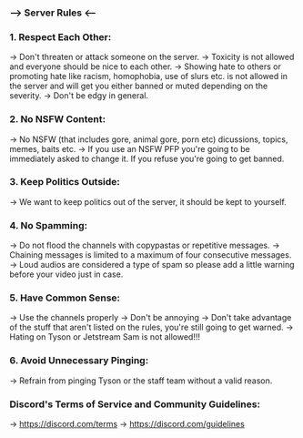 ### --> Server Rules <--

### 1. Respect Each Other:
-> Don't threaten or attack someone on the server.
-> Toxicity is not allowed and everyone should be nice to each other.
-> Showing hate to others or promoting hate like racism, homophobia, use of slurs etc. is not allowed in the server and will get you either banned or muted depending on the severity.
-> Don't be edgy in general.

### 2. No NSFW Content:
-> No NSFW (that includes gore, animal gore, porn etc) dicussions, topics, memes, baits etc.
-> If you use an NSFW PFP you're going to be immediately asked to change it. If you refuse you're going to get banned.

### 3. Keep Politics Outside:
-> We want to keep politics out of the server, it should be kept to yourself.

### 4. No Spamming:
-> Do not flood the channels with copypastas or repetitive messages.
-> Chaining messages is limited to a maximum of four consecutive messages.
-> Loud audios are considered a type of spam so please add a little warning before your video just in case.

### 5. Have Common Sense:
-> Use the channels properly
-> Don't be annoying
-> Don't take advantage of the stuff that aren't listed on the rules, you're still going to get warned.
-> Hating on Tyson or Jetstream Sam is not allowed!!!

### 6. Avoid Unnecessary Pinging:
-> Refrain from pinging Tyson or the staff team without a valid reason.

### Discord's Terms of Service and Community Guidelines:
-> https://discord.com/terms
-> https://discord.com/guidelines

